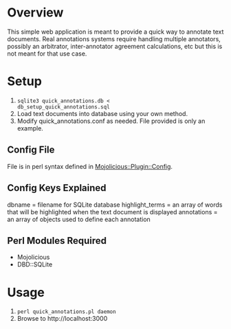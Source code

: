 
Overview
========

This simple web application is meant to provide a quick way to annotate text documents.   Real annotations systems require handling multiple annotators, possibly an arbitrator, inter-annotator agreement calculations, etc but this is not meant for that use case.

Setup
=====

1. <code>sqlite3 quick\_annotations.db < db\_setup\_quick\_annotations.sql</code>
2. Load text documents into database using your own method.
3. Modify quick\_annotations.conf as needed.  File provided is only an example.

Config File
-----------

File is in perl syntax defined in <a href="https://metacpan.org/pod/Mojolicious::Plugin::Config">Mojolicious::Plugin::Config</a>.

Config Keys Explained
--------------------- 

dbname = filename for SQLite database
highlight\_terms = an array of words that will be highlighted when the text document is displayed
annotations = an array of objects used to define each annotation


Perl Modules Required
---------------------

* Mojolicious
* DBD::SQLite

Usage
=====

1. <code>perl quick\_annotations.pl daemon</code>
2. Browse to http://localhost:3000
